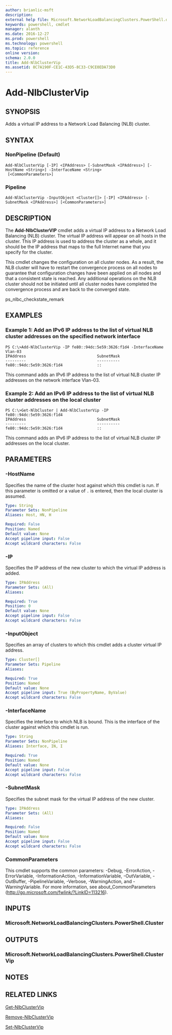 ```yaml
---
author: brianlic-msft
description: 
external help file: Microsoft.NetworkLoadBalancingClusters.PowerShell.dll-Help.xml
keywords: powershell, cmdlet
manager: alanth
ms.date: 2016-12-27
ms.prod: powershell
ms.technology: powershell
ms.topic: reference
online version: 
schema: 2.0.0
title: Add-NlbClusterVip
ms.assetid: 8C7A190F-CE1C-43D5-8C33-C9CE0EDA73D0
---
```


# Add-NlbClusterVip

## SYNOPSIS
Adds a virtual IP address to a Network Load Balancing (NLB) cluster.

## SYNTAX

### NonPipeline (Default)
```
Add-NlbClusterVip [-IP] <IPAddress> [-SubnetMask <IPAddress>] [-HostName <String>] -InterfaceName <String>
 [<CommonParameters>]
```

### Pipeline
```
Add-NlbClusterVip -InputObject <Cluster[]> [-IP] <IPAddress> [-SubnetMask <IPAddress>] [<CommonParameters>]
```

## DESCRIPTION
The **Add-NlbClusterVIP** cmdlet adds a virtual IP address to a Network Load Balancing (NLB) cluster.
The virtual IP address will appear on all hosts in the cluster.
This IP address is used to address the cluster as a whole, and it should be the IP address that maps to the full Internet name that you specify for the cluster.

This cmdlet changes the configuration on all cluster nodes.
As a result, the NLB cluster will have to restart the convergence process on all nodes to guarantee that configuration changes have been applied on all nodes and that a consistent state is reached.
Any additional operations on the NLB cluster should not be initiated until all cluster nodes have completed the convergence process and are back to the converged state.

ps_nlbc_checkstate_remark

## EXAMPLES

### Example 1: Add an IPv6 IP address to the list of virtual NLB cluster addresses on the specified network interface
```
PS C:\>Add-NlbClusterVip -IP fe80::94dc:5e59:3626:f1d4 -InterfaceName Vlan-03
IPAddress                               SubnetMask 
---------                               ---------- 
fe80::94dc:5e59:3626:f1d4               ::
```

This command adds an IPv6 IP address to the list of virtual NLB cluster IP addresses on the network interface Vlan-03.

### Example 2: Add an IPv6 IP address to the list of virtual NLB cluster addresses on the local cluster
```
PS C:\>Get-NlbCluster | Add-NlbClusterVip -IP fe80::94dc:5e59:3626:f1d4
IPAddress                               SubnetMask 
---------                               ---------- 
fe80::94dc:5e59:3626:f1d4               ::
```

This command adds an IPv6 IP address to the list of virtual NLB cluster IP addresses on the local cluster.

## PARAMETERS

### -HostName
Specifies the name of the cluster host against which this cmdlet is run.
If this parameter is omitted or a value of `.` is entered, then the local cluster is assumed.

```yaml
Type: String
Parameter Sets: NonPipeline
Aliases: Host, HN, H

Required: False
Position: Named
Default value: None
Accept pipeline input: False
Accept wildcard characters: False
```

### -IP
Specifies the IP address of the new cluster to which the virtual IP address is added.

```yaml
Type: IPAddress
Parameter Sets: (All)
Aliases: 

Required: True
Position: 0
Default value: None
Accept pipeline input: False
Accept wildcard characters: False
```

### -InputObject
Specifies an array of clusters to which this cmdlet adds a cluster virtual IP address.

```yaml
Type: Cluster[]
Parameter Sets: Pipeline
Aliases: 

Required: True
Position: Named
Default value: None
Accept pipeline input: True (ByPropertyName, ByValue)
Accept wildcard characters: False
```

### -InterfaceName
Specifies the interface to which NLB is bound.
This is the interface of the cluster against which this cmdlet is run.

```yaml
Type: String
Parameter Sets: NonPipeline
Aliases: Interface, IN, I

Required: True
Position: Named
Default value: None
Accept pipeline input: False
Accept wildcard characters: False
```

### -SubnetMask
Specifies the subnet mask for the virtual IP address of the new cluster.

```yaml
Type: IPAddress
Parameter Sets: (All)
Aliases: 

Required: False
Position: Named
Default value: None
Accept pipeline input: False
Accept wildcard characters: False
```

### CommonParameters
This cmdlet supports the common parameters: -Debug, -ErrorAction, -ErrorVariable, -InformationAction, -InformationVariable, -OutVariable, -OutBuffer, -PipelineVariable, -Verbose, -WarningAction, and -WarningVariable. For more information, see about_CommonParameters (http://go.microsoft.com/fwlink/?LinkID=113216).

## INPUTS

### Microsoft.NetworkLoadBalancingClusters.PowerShell.Cluster

## OUTPUTS

### Microsoft.NetworkLoadBalancingClusters.PowerShell.ClusterVip

## NOTES

## RELATED LINKS

[Get-NlbClusterVip](./Get-NlbClusterVip.md)

[Remove-NlbClusterVip](./Remove-NlbClusterVip.md)

[Set-NlbClusterVip](./Set-NlbClusterVip.md)

